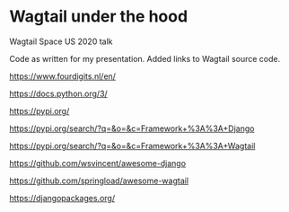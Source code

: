 Wagtail under the hood
======================

Wagtail Space US 2020 talk

Code as written for my presentation.
Added links to Wagtail source code.

https://www.fourdigits.nl/en/

https://docs.python.org/3/

https://pypi.org/

https://pypi.org/search/?q=&o=&c=Framework+%3A%3A+Django

https://pypi.org/search/?q=&o=&c=Framework+%3A%3A+Wagtail

https://github.com/wsvincent/awesome-django

https://github.com/springload/awesome-wagtail

https://djangopackages.org/
